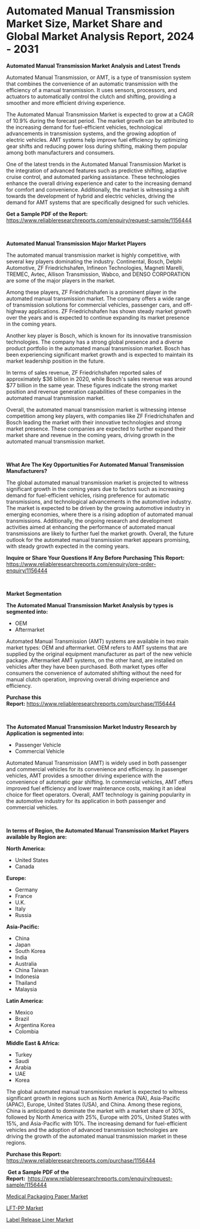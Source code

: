 <p><h1>Automated Manual Transmission Market Size, Market Share and Global Market Analysis Report, 2024 - 2031</h1></p><p><strong>Automated Manual Transmission Market Analysis and Latest Trends</strong></p>
<p><p>Automated Manual Transmission, or AMT, is a type of transmission system that combines the convenience of an automatic transmission with the efficiency of a manual transmission. It uses sensors, processors, and actuators to automatically control the clutch and shifting, providing a smoother and more efficient driving experience.</p><p>The Automated Manual Transmission Market is expected to grow at a CAGR of 10.9% during the forecast period. The market growth can be attributed to the increasing demand for fuel-efficient vehicles, technological advancements in transmission systems, and the growing adoption of electric vehicles. AMT systems help improve fuel efficiency by optimizing gear shifts and reducing power loss during shifting, making them popular among both manufacturers and consumers.</p><p>One of the latest trends in the Automated Manual Transmission Market is the integration of advanced features such as predictive shifting, adaptive cruise control, and automated parking assistance. These technologies enhance the overall driving experience and cater to the increasing demand for comfort and convenience. Additionally, the market is witnessing a shift towards the development of hybrid and electric vehicles, driving the demand for AMT systems that are specifically designed for such vehicles.</p></p>
<p><strong>Get a Sample PDF of the Report:&nbsp;</strong> <a href="https://www.reliableresearchreports.com/enquiry/request-sample/1156444">https://www.reliableresearchreports.com/enquiry/request-sample/1156444</a></p>
<p>&nbsp;</p>
<p><strong>Automated Manual Transmission Major Market Players</strong></p>
<p><p>The automated manual transmission market is highly competitive, with several key players dominating the industry. Continental, Bosch, Delphi Automotive, ZF Friedrichshafen, Infineon Technologies, Magneti Marelli, TREMEC, Avtec, Allison Transmission, Wabco, and DENSO CORPORATION are some of the major players in the market.</p><p>Among these players, ZF Friedrichshafen is a prominent player in the automated manual transmission market. The company offers a wide range of transmission solutions for commercial vehicles, passenger cars, and off-highway applications. ZF Friedrichshafen has shown steady market growth over the years and is expected to continue expanding its market presence in the coming years.</p><p>Another key player is Bosch, which is known for its innovative transmission technologies. The company has a strong global presence and a diverse product portfolio in the automated manual transmission market. Bosch has been experiencing significant market growth and is expected to maintain its market leadership position in the future.</p><p>In terms of sales revenue, ZF Friedrichshafen reported sales of approximately $36 billion in 2020, while Bosch's sales revenue was around $77 billion in the same year. These figures indicate the strong market position and revenue generation capabilities of these companies in the automated manual transmission market.</p><p>Overall, the automated manual transmission market is witnessing intense competition among key players, with companies like ZF Friedrichshafen and Bosch leading the market with their innovative technologies and strong market presence. These companies are expected to further expand their market share and revenue in the coming years, driving growth in the automated manual transmission market.</p></p>
<p>&nbsp;</p>
<p><strong>What Are The Key Opportunities For Automated Manual Transmission Manufacturers?</strong></p>
<p><p>The global automated manual transmission market is projected to witness significant growth in the coming years due to factors such as increasing demand for fuel-efficient vehicles, rising preference for automatic transmissions, and technological advancements in the automotive industry. The market is expected to be driven by the growing automotive industry in emerging economies, where there is a rising adoption of automated manual transmissions. Additionally, the ongoing research and development activities aimed at enhancing the performance of automated manual transmissions are likely to further fuel the market growth. Overall, the future outlook for the automated manual transmission market appears promising, with steady growth expected in the coming years.</p></p>
<p><strong>Inquire or Share Your Questions If Any Before Purchasing This Report:</strong> <a href="https://www.reliableresearchreports.com/enquiry/pre-order-enquiry/1156444">https://www.reliableresearchreports.com/enquiry/pre-order-enquiry/1156444</a></p>
<p>&nbsp;</p>
<p><strong>Market Segmentation</strong></p>
<p><strong>The Automated Manual Transmission Market Analysis by types is segmented into:</strong></p>
<p><ul><li>OEM</li><li>Aftermarket</li></ul></p>
<p><p>Automated Manual Transmission (AMT) systems are available in two main market types: OEM and aftermarket. OEM refers to AMT systems that are supplied by the original equipment manufacturer as part of the new vehicle package. Aftermarket AMT systems, on the other hand, are installed on vehicles after they have been purchased. Both market types offer consumers the convenience of automated shifting without the need for manual clutch operation, improving overall driving experience and efficiency.</p></p>
<p><strong>Purchase this Report:&nbsp;</strong><a href="https://www.reliableresearchreports.com/purchase/1156444">https://www.reliableresearchreports.com/purchase/1156444</a></p>
<p>&nbsp;</p>
<p><strong>The Automated Manual Transmission Market Industry Research by Application is segmented into:</strong></p>
<p><ul><li>Passenger Vehicle</li><li>Commercial Vehicle</li></ul></p>
<p><p>Automated Manual Transmission (AMT) is widely used in both passenger and commercial vehicles for its convenience and efficiency. In passenger vehicles, AMT provides a smoother driving experience with the convenience of automatic gear shifting. In commercial vehicles, AMT offers improved fuel efficiency and lower maintenance costs, making it an ideal choice for fleet operators. Overall, AMT technology is gaining popularity in the automotive industry for its application in both passenger and commercial vehicles.</p></p>
<p>&nbsp;</p>
<p><strong>In terms of Region, the Automated Manual Transmission Market Players available by Region are:</strong></p>
<p>
    <p> <strong> North America: </strong>
        <ul>
            <li>United States</li>
            <li>Canada</li>
        </ul>
        </p> 
    <p> <strong> Europe: </strong>
        <ul>
            <li>Germany</li>
            <li>France</li>
            <li>U.K.</li>
            <li>Italy</li>
            <li>Russia</li>
        </ul>
        </p> 
    <p> <strong> Asia-Pacific: </strong>
        <ul>
            <li>China</li>
            <li>Japan</li>
            <li>South Korea</li>
            <li>India</li>
            <li>Australia</li>
            <li>China Taiwan</li>
            <li>Indonesia</li>
            <li>Thailand</li>
            <li>Malaysia</li>
        </ul>
        </p> 
    <p> <strong> Latin America: </strong>
        <ul>
            <li>Mexico</li>
            <li>Brazil</li>
            <li>Argentina Korea</li>
            <li>Colombia</li>
        </ul>
        </p> 
    <p> <strong> Middle East & Africa: </strong>
        <ul>
            <li>Turkey</li>
            <li>Saudi</li>
            <li>Arabia</li>
            <li>UAE</li>
            <li>Korea</li>
        </ul>
    </p>
    </p>
<p><p>The global automated manual transmission market is expected to witness significant growth in regions such as North America (NA), Asia-Pacific (APAC), Europe, United States (USA), and China. Among these regions, China is anticipated to dominate the market with a market share of 30%, followed by North America with 25%, Europe with 20%, United States with 15%, and Asia-Pacific with 10%. The increasing demand for fuel-efficient vehicles and the adoption of advanced transmission technologies are driving the growth of the automated manual transmission market in these regions.</p></p>
<p><strong>Purchase this Report: </strong><a href="https://www.reliableresearchreports.com/purchase/1156444">https://www.reliableresearchreports.com/purchase/1156444</a></p>
<p>&nbsp;<strong>Get a Sample PDF of the Report:&nbsp;&nbsp;</strong><a href="https://www.reliableresearchreports.com/enquiry/request-sample/1156444">https://www.reliableresearchreports.com/enquiry/request-sample/1156444</a></p>
<p><strong></strong></p>
<p><p><a href="https://view.publitas.com/reportprime-1/medical-packaging-paper-market-size-growth-outlook-from-2023-to-2030-projecting-at-markets-trends-analysis-by-application-regional-outlook-and-revenue/">Medical Packaging Paper Market</a></p><p><a href="https://view.publitas.com/reportprime-1/lft-pp-market-analysis-and-market-size-global-industry-overview-market-segmentation-and-forecast-2023-to-2030/">LFT-PP Market</a></p><p><a href="https://view.publitas.com/reportprime-1/label-release-liner-market-research-report-reveals-the-latest-trends-and-opportunities-of-this-market-for-period-from-2023-2030/">Label Release Liner Market</a></p></p>